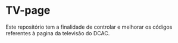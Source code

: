# TV-page
Este repositório tem a finalidade de controlar e melhorar os códigos referentes à pagina da televisão do DCAC.
